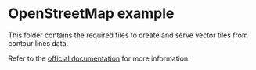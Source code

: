 <!--
  Licensed under the Apache License, Version 2.0 (the "License"); you may not use this file except
  in compliance with the License. You may obtain a copy of the License at

  http://www.apache.org/licenses/LICENSE-2.0

  Unless required by applicable law or agreed to in writing, software distributed under the License
  is distributed on an "AS IS" BASIS, WITHOUT WARRANTIES OR CONDITIONS OF ANY KIND, either express
  or implied. See the License for the specific language governing permissions and limitations under
  the License.
  -->
# OpenStreetMap example

This folder contains the required files to create and serve vector tiles from contour lines data. 

Refer to the [official documentation](https://baremaps.apache.org/documentation/examples/extrusion) for more information.